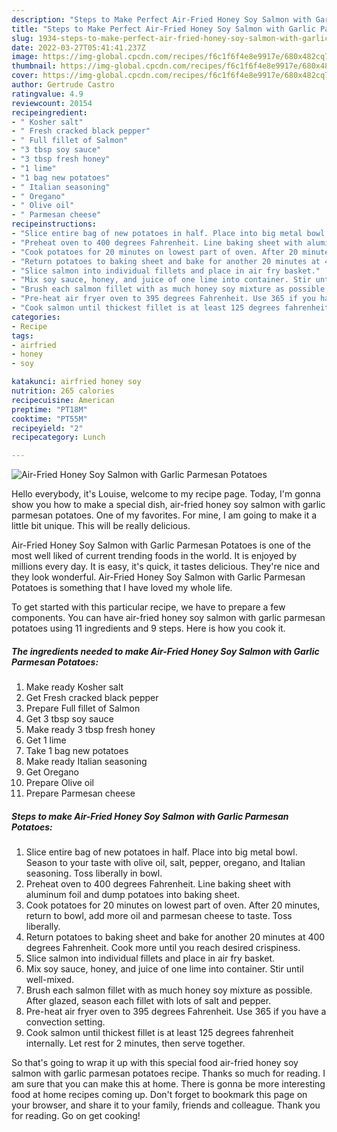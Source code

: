 ```yaml
---
description: "Steps to Make Perfect Air-Fried Honey Soy Salmon with Garlic Parmesan Potatoes"
title: "Steps to Make Perfect Air-Fried Honey Soy Salmon with Garlic Parmesan Potatoes"
slug: 1934-steps-to-make-perfect-air-fried-honey-soy-salmon-with-garlic-parmesan-potatoes
date: 2022-03-27T05:41:41.237Z
image: https://img-global.cpcdn.com/recipes/f6c1f6f4e8e9917e/680x482cq70/air-fried-honey-soy-salmon-with-garlic-parmesan-potatoes-recipe-main-photo.jpg
thumbnail: https://img-global.cpcdn.com/recipes/f6c1f6f4e8e9917e/680x482cq70/air-fried-honey-soy-salmon-with-garlic-parmesan-potatoes-recipe-main-photo.jpg
cover: https://img-global.cpcdn.com/recipes/f6c1f6f4e8e9917e/680x482cq70/air-fried-honey-soy-salmon-with-garlic-parmesan-potatoes-recipe-main-photo.jpg
author: Gertrude Castro
ratingvalue: 4.9
reviewcount: 20154
recipeingredient:
- " Kosher salt"
- " Fresh cracked black pepper"
- " Full fillet of Salmon"
- "3 tbsp soy sauce"
- "3 tbsp fresh honey"
- "1 lime"
- "1 bag new potatoes"
- " Italian seasoning"
- " Oregano"
- " Olive oil"
- " Parmesan cheese"
recipeinstructions:
- "Slice entire bag of new potatoes in half. Place into big metal bowl. Season to your taste with olive oil, salt, pepper, oregano, and Italian seasoning. Toss liberally in bowl."
- "Preheat oven to 400 degrees Fahrenheit. Line baking sheet with aluminum foil and dump potatoes into baking sheet."
- "Cook potatoes for 20 minutes on lowest part of oven. After 20 minutes, return to bowl, add more oil and parmesan cheese to taste. Toss liberally."
- "Return potatoes to baking sheet and bake for another 20 minutes at 400 degrees Fahrenheit. Cook more until you reach desired crispiness."
- "Slice salmon into individual fillets and place in air fry basket."
- "Mix soy sauce, honey, and juice of one lime into container. Stir until well-mixed."
- "Brush each salmon fillet with as much honey soy mixture as possible. After glazed, season each fillet with lots of salt and pepper."
- "Pre-heat air fryer oven to 395 degrees Fahrenheit. Use 365 if you have a convection setting."
- "Cook salmon until thickest fillet is at least 125 degrees fahrenheit internally. Let rest for 2 minutes, then serve together."
categories:
- Recipe
tags:
- airfried
- honey
- soy

katakunci: airfried honey soy 
nutrition: 265 calories
recipecuisine: American
preptime: "PT18M"
cooktime: "PT55M"
recipeyield: "2"
recipecategory: Lunch

---
```



![Air-Fried Honey Soy Salmon with Garlic Parmesan Potatoes](https://img-global.cpcdn.com/recipes/f6c1f6f4e8e9917e/680x482cq70/air-fried-honey-soy-salmon-with-garlic-parmesan-potatoes-recipe-main-photo.jpg)

Hello everybody, it's Louise, welcome to my recipe page. Today, I'm gonna show you how to make a special dish, air-fried honey soy salmon with garlic parmesan potatoes. One of my favorites. For mine, I am going to make it a little bit unique. This will be really delicious.

Air-Fried Honey Soy Salmon with Garlic Parmesan Potatoes is one of the most well liked of current trending foods in the world. It is enjoyed by millions every day. It is easy, it's quick, it tastes delicious. They're nice and they look wonderful. Air-Fried Honey Soy Salmon with Garlic Parmesan Potatoes is something that I have loved my whole life.




To get started with this particular recipe, we have to prepare a few components. You can have air-fried honey soy salmon with garlic parmesan potatoes using 11 ingredients and 9 steps. Here is how you cook it.

<!--inarticleads1-->

##### The ingredients needed to make Air-Fried Honey Soy Salmon with Garlic Parmesan Potatoes:

1. Make ready  Kosher salt
1. Get  Fresh cracked black pepper
1. Prepare  Full fillet of Salmon
1. Get 3 tbsp soy sauce
1. Make ready 3 tbsp fresh honey
1. Get 1 lime
1. Take 1 bag new potatoes
1. Make ready  Italian seasoning
1. Get  Oregano
1. Prepare  Olive oil
1. Prepare  Parmesan cheese




<!--inarticleads2-->

##### Steps to make Air-Fried Honey Soy Salmon with Garlic Parmesan Potatoes:

1. Slice entire bag of new potatoes in half. Place into big metal bowl. Season to your taste with olive oil, salt, pepper, oregano, and Italian seasoning. Toss liberally in bowl.
1. Preheat oven to 400 degrees Fahrenheit. Line baking sheet with aluminum foil and dump potatoes into baking sheet.
1. Cook potatoes for 20 minutes on lowest part of oven. After 20 minutes, return to bowl, add more oil and parmesan cheese to taste. Toss liberally.
1. Return potatoes to baking sheet and bake for another 20 minutes at 400 degrees Fahrenheit. Cook more until you reach desired crispiness.
1. Slice salmon into individual fillets and place in air fry basket.
1. Mix soy sauce, honey, and juice of one lime into container. Stir until well-mixed.
1. Brush each salmon fillet with as much honey soy mixture as possible. After glazed, season each fillet with lots of salt and pepper.
1. Pre-heat air fryer oven to 395 degrees Fahrenheit. Use 365 if you have a convection setting.
1. Cook salmon until thickest fillet is at least 125 degrees fahrenheit internally. Let rest for 2 minutes, then serve together.




So that's going to wrap it up with this special food air-fried honey soy salmon with garlic parmesan potatoes recipe. Thanks so much for reading. I am sure that you can make this at home. There is gonna be more interesting food at home recipes coming up. Don't forget to bookmark this page on your browser, and share it to your family, friends and colleague. Thank you for reading. Go on get cooking!
